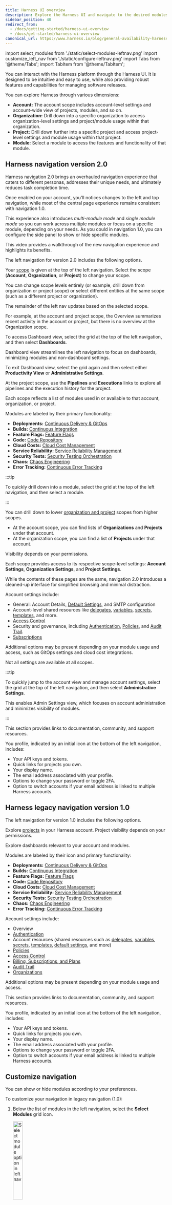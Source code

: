 ```yaml
---
title: Harness UI overview
description: Explore the Harness UI and navigate to the desired modules.
sidebar_position: 40
redirect_from:
  - /docs/getting-started/harness-ui-overview
  - /docs/get-started/harness-ui-overview
canonical_url: https://www.harness.io/blog/general-availability-harness-developer-hub-hdh
---
```


import select_modules from './static/select-modules-leftnav.png'
import customize_left_nav from './static/configure-leftnav.png'
import Tabs from '@theme/Tabs';
import TabItem from '@theme/TabItem';

You can interact with the Harness platform through the Harness UI. It is designed to be intuitive and easy to use, while also providing robust features and capabilities for managing software releases.

You can explore Harness through various dimensions:

* **Account:** The account scope includes account-level settings and account-wide view of projects, modules, and so on.
* **Organization:** Drill down into a specific organization to access organization-level settings and project/module usage within that organization.
* **Project:** Drill down further into a specific project and access project-level settings and module usage within that project.
* **Module:** Select a module to access the features and functionality of that module.

## Harness navigation version 2.0

Harness navigation 2.0 brings an overhauled navigation experience that caters to different personas, addresses their unique needs, and ultimately reduces task completion time.

Once enabled on your account, you'll notices changes to the left and top navigation, while most of the central page experience remains consistent with navigation 1.0.

This experience also introduces *multi-module mode* and *single module mode* so you can work across multiple modules or focus on a specific module, depending on your needs. As you could in navigation 1.0, you can configure the side panel to show or hide specific modules.

This video provides a walkthrough of the new navigation experience and highlights its benefits.

<!-- Video:
https://www.loom.com/share/776bbe67da47483598a07196aec3915f?sid=fda91036-713d-4201-a8b6-7cc44cd2e07f-->
<DocVideo src="https://www.loom.com/share/776bbe67da47483598a07196aec3915f?sid=fda91036-713d-4201-a8b6-7cc44cd2e07f" />

The left navigation for version 2.0 includes the following options.

<Tabs>
<TabItem value="scope" label="Scope" default>

Your [scope](/docs/platform/role-based-access-control/rbac-in-harness.md#permissions-hierarchy-scopes) is given at the top of the left navigation. Select the scope (**Account**, **Organization**, or **Project**) to change your scope.

You can change scope levels entirely (or example, drill down from organization or project scope) or select different entities at the same scope (such as a different project or organization).

The remainder of the left nav updates based on the selected scope.

For example, at the account and project scope, the Overview summarizes recent activity in the account or project, but there is no overview at the Organization scope.

</TabItem>
<TabItem value="dashboards" label="Dashboards">

To access Dashboard view, select the grid at the top of the left navigation, and then select **Dashboards**.

Dashboard view streamlines the left navigation to focus on dashboards, minimizing modules and non-dashboard settings.

To exit Dashboard view, select the grid again and then select either **Productivity View** or **Administrative Settings**.

</TabItem>
<TabItem value="pande" label="Pipelines and Executions">

At the project scope, use the **Pipelines** and **Executions** links to explore all pipelines and the execution history for the project.

</TabItem>
<TabItem value="modules" label="Modules">

Each scope reflects a list of modules used in or available to that account, organization, or project.

Modules are labeled by their primary functionality:

* **Deployments:** [Continuous Delivery & GitOps](/docs/continuous-delivery)
* **Builds:** [Continuous Integration](/docs/continuous-integration)
* **Feature Flags:** [Feature Flags](/docs/feature-flags)
* **Code:** [Code Repository](/docs/code-repository)
* **Cloud Costs:** [Cloud Cost Management](/docs/cloud-cost-management)
* **Service Reliability:** [Service Reliability Management](/docs/service-reliability-management)
* **Security Tests:** [Security Testing Orchestration](/docs/security-testing-orchestration)
* **Chaos:** [Chaos Engineering](/docs/chaos-engineering)
* **Error Tracking:** [Continuous Error Tracking](/docs/continuous-error-tracking)

:::tip

To quickly drill down into a module, select the grid at the top of the left navigation, and then select a module.

:::

</TabItem>
<TabItem value="oandp" label="Organizations and Projects">

You can drill down to lower [organization and project](/docs/platform/organizations-and-projects/create-an-organization) scopes from higher scopes.

* At the account scope, you can find lists of **Organizations** and **Projects** under that account.
* At the organization scope, you can find a list of **Projects** under that account.

Visibility depends on your permissions.

</TabItem>
<TabItem value="settings" label="Settings">

Each scope provides access to its respective scope-level settings: **Account Settings**, **Organization Settings**, and **Project Settings**.

While the contents of these pages are the same, navigation 2.0 introduces a cleaned-up interface for simplified browsing and minimal distraction.

Account settings include:

* General: Account Details, [Default Settings](/docs/platform/settings/default-settings), and SMTP configuration
* Account-level shared resources like [delegates](/docs/platform/delegates/delegate-concepts/delegate-overview), [variables](/docs/platform/variables-and-expressions/add-a-variable), [secrets](/docs/platform/secrets/secrets-management/harness-secret-manager-overview), [templates](/docs/platform/templates/template), and more.
* [Access Control](/docs/category/platform-access-control)
* Security and governance, including [Authentication](/docs/platform/authentication/authentication-overview.md), [Policies](/docs/category/policy-as-code), and [Audit Trail](/docs/category/audit-trail).
* [Subscriptions](/docs/platform/get-started/subscriptions-licenses/subscriptions)

Additional options may be present depending on your module usage and access, such as GitOps settings and cloud cost integrations.

Not all settings are available at all scopes.

:::tip

To quickly jump to the account view and manage account settings, select the grid at the top of the left navigation, and then select **Administrative Settings**.

This enables Admin Settings view, which focuses on account administration and minimizes visibility of modules.

:::

</TabItem>
<TabItem value="help" label="Help">

This section provides links to documentation, community, and support resources.

</TabItem>
<TabItem value="profile" label="My Profile">

You profile, indicated by an initial icon at the bottom of the left navigation, includes:

* Your API keys and tokens.
* Quick links for projects you own.
* Your display name.
* The email address associated with your profile.
* Options to change your password or toggle 2FA.
* Option to switch accounts if your email address is linked to multiple Harness accounts.

</TabItem>
</Tabs>

## Harness legacy navigation version 1.0

The left navigation for version 1.0 includes the following options.

<Tabs>
<TabItem value="project" label="Project" default>

Explore [projects](/docs/platform/organizations-and-projects/create-an-organization) in your Harness account. Project visibility depends on your permissions.

</TabItem>
<TabItem value="dashboards1" label="Dashboards">

Explore dashboards relevant to your account and modules.

</TabItem>
<TabItem value="modules1" label="Modules">

Modules are labeled by their icon and primary functionality:

* **Deployments:** [Continuous Delivery & GitOps](/docs/continuous-delivery)
* **Builds:** [Continuous Integration](/docs/continuous-integration)
* **Feature Flags:** [Feature Flags](/docs/feature-flags)
* **Code:** [Code Repository](/docs/code-repository)
* **Cloud Costs:** [Cloud Cost Management](/docs/cloud-cost-management)
* **Service Reliability:** [Service Reliability Management](/docs/service-reliability-management)
* **Security Tests:** [Security Testing Orchestration](/docs/security-testing-orchestration)
* **Chaos:** [Chaos Engineering](/docs/chaos-engineering)
* **Error Tracking:** [Continuous Error Tracking](/docs/continuous-error-tracking)

</TabItem>
<TabItem value="accountsettings" label="Account Settings">

Account settings include:

* Overview
* [Authentication](/docs/platform/authentication/authentication-overview.md)
* Account resources (shared resources such as [delegates](/docs/platform/delegates/delegate-concepts/delegate-overview), [variables](/docs/platform/variables-and-expressions/add-a-variable), [secrets](/docs/platform/secrets/secrets-management/harness-secret-manager-overview), [templates](/docs/platform/templates/template), [default settings](/docs/platform/settings/default-settings), and more)
* [Policies](/docs/category/policy-as-code)
* [Access Control](/docs/category/platform-access-control)
* [Billing, Subscriptions, and Plans](/docs/platform/get-started/subscriptions-licenses/subscriptions)
* [Audit Trail](/docs/category/audit-trail)
* [Organizations](/docs/platform/organizations-and-projects/projects-and-organizations)

Additional options may be present depending on your module usage and access.

</TabItem>
<TabItem value="help1" label="Help">

This section provides links to documentation, community, and support resources.

</TabItem>
<TabItem value="profile1" label="My Profile">

You profile, indicated by an initial icon at the bottom of the left navigation, includes:

* Your API keys and tokens.
* Quick links for projects you own.
* Your display name.
* The email address associated with your profile.
* Options to change your password or toggle 2FA.
* Option to switch accounts if your email address is linked to multiple Harness accounts.

</TabItem>
</Tabs>

## Customize navigation

You can show or hide modules according to your preferences.

<Tabs>
<TabItem value="legacy" label="Navigation 1.0" default>

To customize your navigation in legacy navigation (1.0):

1. Below the list of modules in the left navigation, select the **Select Modules** grid icon.

   <img src={select_modules} alt="Select module option in left nav" width="25%" height="25%"/>

2. Select the wrench icon to customize your navigation.

   <img src={customize_left_nav} alt="Option to customize left nav" width="50%" height="50%"/>

3. To show or hide a module on the left nav, select or deselect the checkbox next to the module name.
4. To rearrange the order of the modules, drag and drop the modules.
5. Harness automatically saves your changes. Select the **X** in the upper right corner to exit navigation configuration.
</TabItem>
<TabItem value="new" label="Navigation 2.0">

To customize navigation in navigation 2.0:

1. At the top of the left navigation, select the grid icon.
2. Select **Configure**.
3. To show or hide a module on the left nav, select or deselect the checkbox next to the module name.
4. To rearrange the order of the modules, drag and drop the modules.
5. Harness automatically saves your changes. Select the **X** in the upper right corner to exit navigation configuration.

</TabItem>
</Tabs>
